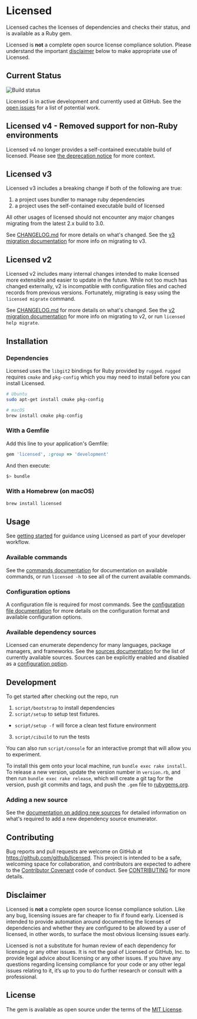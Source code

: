 # Licensed

Licensed caches the licenses of dependencies and checks their status, and is available as a Ruby gem.

Licensed is **not** a complete open source license compliance solution. Please understand the important [disclaimer](#disclaimer) below to make appropriate use of Licensed.

## Current Status

![Build status](https://github.com/github/licensed/workflows/Test/badge.svg)

Licensed is in active development and currently used at GitHub.  See the [open issues](https://github.com/github/licensed/issues) for a list of potential work.

## Licensed v4 - **Removed support for non-Ruby environments**

Licensed v4 no longer provides a self-contained executable build of licensed.  Please see [the deprecation notice](https://github.com/github/licensed/issues/585) for more context.

## Licensed v3

Licensed v3 includes a breaking change if both of the following are true:

1. a project uses bundler to manage ruby dependencies
2. a project uses the self-contained executable build of licensed

All other usages of licensed should not encounter any major changes migrating from the latest 2.x build to 3.0.  

See [CHANGELOG.md](./CHANGELOG.md) for more details on what's changed.
See the [v3 migration documentation](./docs/migrations/v3.md) for more info on migrating to v3.

## Licensed v2

Licensed v2 includes many internal changes intended to make licensed more extensible and easier to update in the future.  While not too much has changed externally, v2 is incompatible with configuration files and cached records from previous versions.  Fortunately, migrating is easy using the `licensed migrate` command.

See [CHANGELOG.md](./CHANGELOG.md) for more details on what's changed.
See the [v2 migration documentation](./docs/migrations/v2.md) for more info on migrating to v2, or run `licensed help migrate`.

## Installation

### Dependencies

Licensed uses the `libgit2` bindings for Ruby provided by `rugged`. `rugged` requires `cmake` and `pkg-config` which you may need to install before you can install Licensed.

```bash
# Ubuntu
sudo apt-get install cmake pkg-config

# macOS
brew install cmake pkg-config
```

### With a Gemfile

Add this line to your application's Gemfile:

```ruby
gem 'licensed', :group => 'development'
```

And then execute:

```bash
$> bundle
```

### With a Homebrew (on macOS)

```bash
brew install licensed
```

## Usage

See [getting started](./docs/getting_started.md) for guidance using Licensed as part of your developer workflow.

### Available commands

See the [commands documentation](./docs/commands) for documentation on available commands, or run `licensed -h` to see all of the current available commands.

### Configuration options

A configuration file is required for most commands.  See the [configuration file documentation](./docs/configuration.md) for more details on the configuration format and available configuration options.

### Available dependency sources

Licensed can enumerate dependency for many languages, package managers, and frameworks.  See the [sources documentation](./docs/sources) for the list of currently available sources.  Sources can be explicitly enabled and disabled as a [configuration option](./docs/configuration/dependency_source_enumerators.md).

## Development

To get started after checking out the repo, run

1. `script/bootstrap` to install dependencies
2. `script/setup` to setup test fixtures.
  - `script/setup -f` will force a clean test fixture environment
3. `script/cibuild` to run the tests

You can also run `script/console` for an interactive prompt that will allow you to experiment.

To install this gem onto your local machine, run `bundle exec rake install`. To release a new version, update the version number in `version.rb`, and then run `bundle exec rake release`, which will create a git tag for the version, push git commits and tags, and push the `.gem` file to [rubygems.org](https://rubygems.org).

### Adding a new source

See the [documentation on adding new sources](./docs/adding_a_new_source.md) for detailed information on what's required to add a new dependency source enumerator.

## Contributing

Bug reports and pull requests are welcome on GitHub at https://github.com/github/licensed. This project is intended to be a safe, welcoming space for collaboration, and contributors are expected to adhere to the [Contributor Covenant](http://contributor-covenant.org/) code of conduct.  See [CONTRIBUTING](CONTRIBUTING.md) for more details.

## Disclaimer

Licensed is **not** a complete open source license compliance solution. Like any bug, licensing issues are far cheaper to fix if found early. Licensed is intended to provide automation around documenting the licenses of dependencies and whether they  are configured to be allowed by a user of licensed, in other words, to surface the most obvious licensing issues early.

Licensed is not a substitute for human review of each dependency for licensing or any other issues. It is not the goal of Licensed or GitHub, Inc. to provide legal advice about licensing or any other issues. If you have any questions regarding licensing compliance for your code or any other legal issues relating to it, it’s up to you to do further research or consult with a professional.

## License

The gem is available as open source under the terms of the [MIT License](http://opensource.org/licenses/MIT).
